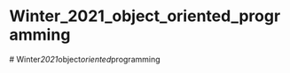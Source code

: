# Winter_2021_object_oriented_programming
#   W i n t e r _ 2 0 2 1 _ o b j e c t _ o r i e n t e d _ p r o g r a m m i n g  
 